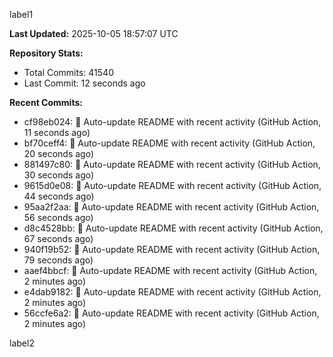 
label1 
<!-- ACTIVITY_START -->
**Last Updated:** 2025-10-05 18:57:07 UTC

**Repository Stats:**
- Total Commits: 41540
- Last Commit: 12 seconds ago

**Recent Commits:**
- cf98eb024: 🤖 Auto-update README with recent activity (GitHub Action, 11 seconds ago)
- bf70ceff4: 🤖 Auto-update README with recent activity (GitHub Action, 20 seconds ago)
- 881497c80: 🤖 Auto-update README with recent activity (GitHub Action, 30 seconds ago)
- 9615d0e08: 🤖 Auto-update README with recent activity (GitHub Action, 44 seconds ago)
- 95aa2f2aa: 🤖 Auto-update README with recent activity (GitHub Action, 56 seconds ago)
- d8c4528bb: 🤖 Auto-update README with recent activity (GitHub Action, 67 seconds ago)
- 940f19b52: 🤖 Auto-update README with recent activity (GitHub Action, 79 seconds ago)
- aaef4bbcf: 🤖 Auto-update README with recent activity (GitHub Action, 2 minutes ago)
- e4dab9182: 🤖 Auto-update README with recent activity (GitHub Action, 2 minutes ago)
- 56ccfe6a2: 🤖 Auto-update README with recent activity (GitHub Action, 2 minutes ago)
<!-- ACTIVITY_END -->

label2
